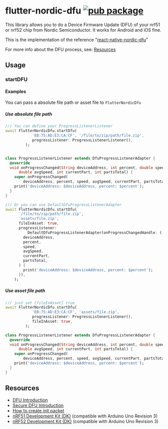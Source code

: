 # flutter-nordic-dfu [![pub package](https://img.shields.io/pub/v/flutter_nordic_dfu.svg)](https://pub.dartlang.org/packages/flutter_nordic_dfu)

This library allows you to do a Device Firmware Update (DFU) of your nrf51 or
nrf52 chip from Nordic Semiconductor. It works for Android and iOS fine.

This is the implementation of the reference "[react-native-nordic-dfu](https://github.com/Pilloxa/react-native-nordic-dfu)"

For more info about the DFU process, see: [Resources](#resources)


## Usage

### startDFU

#### Examples

You can pass a absolute file path or asset file to `FlutterNordicDfu`

##### Use absolute file path

```dart
/// You can define your ProgressListenerListener
await FlutterNordicDfu.startDfu(
            'EB:75:AD:E3:CA:CF', '/file/to/zip/path/file.zip',
            progressListener: ProgressListenerListener(),
         );


class ProgressListenerListener extends DfuProgressListenerAdapter {
  @override
  void onProgressChanged(String deviceAddress, int percent, double speed,
      double avgSpeed, int currentPart, int partsTotal) {
    super.onProgressChanged(
        deviceAddress, percent, speed, avgSpeed, currentPart, partsTotal);
    print('deviceAddress: $deviceAddress, percent: $percent');
  }
}

/// Or you can use DefaultDfuProgressListenerAdapter
await FlutterNordicDfu.startDfu(
      '/file/to/zip/path/file.zip',
      'assets/file.zip',
      fileInAsset: true,
      progressListener:
          DefaultDfuProgressListenerAdapter(onProgressChangedHandle: (
        deviceAddress,
        percent,
        speed,
        avgSpeed,
        currentPart,
        partsTotal,
      ) {
        print('deviceAddress: $deviceAddress, percent: $percent');
      }),
    );
```

##### Use asset file path

```dart
/// just set [fileInAsset] true
await FlutterNordicDfu.startDfu(
            'EB:75:AD:E3:CA:CF', 'assets/file.zip',
            progressListener: ProgressListenerListener(),
            fileInAsset: true,
         );

class ProgressListenerListener extends DfuProgressListenerAdapter {
  @override
  void onProgressChanged(String deviceAddress, int percent, double speed,
      double avgSpeed, int currentPart, int partsTotal) {
    super.onProgressChanged(
        deviceAddress, percent, speed, avgSpeed, currentPart, partsTotal);
    print('deviceAddress: $deviceAddress, percent: $percent');
  }
}
```

## Resources

-   [DFU Introduction](http://infocenter.nordicsemi.com/topic/com.nordic.infocenter.sdk5.v11.0.0/examples_ble_dfu.html?cp=6_0_0_4_3_1 "BLE Bootloader/DFU")
-   [Secure DFU Introduction](http://infocenter.nordicsemi.com/topic/com.nordic.infocenter.sdk5.v12.0.0/ble_sdk_app_dfu_bootloader.html?cp=4_0_0_4_3_1 "BLE Secure DFU Bootloader")
-   [How to create init packet](https://github.com/NordicSemiconductor/Android-nRF-Connect/tree/master/init%20packet%20handling "Init packet handling")
-   [nRF51 Development Kit (DK)](http://www.nordicsemi.com/eng/Products/nRF51-DK "nRF51 DK") (compatible with Arduino Uno Revision 3)
-   [nRF52 Development Kit (DK)](http://www.nordicsemi.com/eng/Products/Bluetooth-Smart-Bluetooth-low-energy/nRF52-DK "nRF52 DK") (compatible with Arduino Uno Revision 3)

